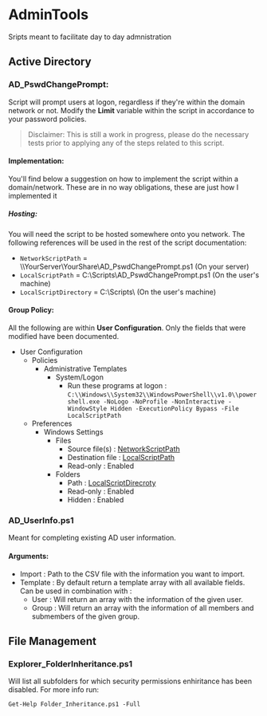 # AdminTools
Sripts meant to facilitate day to day admnistration

## Active Directory

### AD_PswdChangePrompt:
Script will prompt users at logon, regardless if they're within the domain network or not. Modify the __Limit__ variable within the script in accordance to your password policies.

> Disclaimer:
> This is still a work in progress, please do the necessary tests prior to applying any of the steps related to this script.

#### Implementation:
You'll find below a suggestion on how to implement the script within a domain/network.
These are in no way obligations, these are just how I implemented it

##### Hosting:
You will need the script to be hosted somewhere onto you network. The following references will be used in the rest of the script documentation:
- `NetworkScriptPath` = \\\\YourServer\\YourShare\\AD_PswdChangePrompt.ps1 (On your server)
- `LocalScriptPath` = C:\\Scripts\\AD_PswdChangePrompt.ps1 (On the user's machine)
- `LocalScriptDirectory` = C:\\Scripts\\ (On the user's machine)

#### Group Policy:
All the following are within __User Configuration__. Only the fields that were modified have been documented.
- User Configuration
    - Policies
        - Administrative Templates
            - System/Logon
                - Run these programs at logon : `C:\\Windows\\System32\\WindowsPowerShell\\v1.0\\powershell.exe -NoLogo -NoProfile -NonInteractive -WindowStyle Hidden -ExecutionPolicy Bypass -File LocalScriptPath`
    - Preferences
        - Windows Settings
            - Files
                - Source file(s) : [NetworkScriptPath](#hosting)
                - Destination file : [LocalScriptPath](#hosting)
                - Read-only : Enabled
            - Folders
                - Path : [LocalScriptDirecroty](#hosting)
                - Read-only : Enabled
                - Hidden : Enabled



### AD_UserInfo.ps1
Meant for completing existing AD user information.

#### Arguments:
- Import : Path to the CSV file with the information you want to import.
- Template : By default return a template array with all available fields. Can be used in combination with :
    - User : Will return an array with the information of the given user.
    - Group : Will return an array with the information of all members and submembers of the given group.


## File Management

### Explorer_FolderInheritance.ps1

Will list all subfolders for which security permissions enhiritance has been disabled.
For more info run:
```
Get-Help Folder_Inheritance.ps1 -Full
```